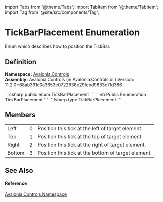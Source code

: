 import Tabs from '@theme/Tabs'; 
import TabItem from '@theme/TabItem'; 
import Tag from '@site/src/components/Tag'; 

# TickBarPlacement Enumeration


Enum which describes how to position the TickBar.



## Definition
**Namespace:** <a href="N_Avalonia_Controls">Avalonia.Controls</a>  
**Assembly:** Avalonia.Controls (in Avalonia.Controls.dll) Version: 11.2.0+68ab391c0a3653e0722638e29fcbd9633c7fd386

<Tabs groupId="api-code-preview">
<TabItem value="csharp" label="C#">
```csharp
public enum TickBarPlacement
```
</TabItem>
<TabItem value="vb" label="VB">
```vb
Public Enumeration TickBarPlacement
```
</TabItem>
<TabItem value="fsharp" label="F#">
```fsharp
type TickBarPlacement
```
</TabItem>
</Tabs>



## Members
<table>
<tr>
<td>Left</td>
<td>0</td>
<td>Position this tick at the left of target element.</td>
</tr>
<tr>
<td>Top</td>
<td>1</td>
<td>Position this tick at the top of target element.</td>
</tr>
<tr>
<td>Right</td>
<td>2</td>
<td>Position this tick at the right of target element.</td>
</tr>
<tr>
<td>Bottom</td>
<td>3</td>
<td>Position this tick at the bottom of target element.</td>
</tr>
</table>

## See Also


#### Reference
<a href="N_Avalonia_Controls">Avalonia.Controls Namespace</a>  
